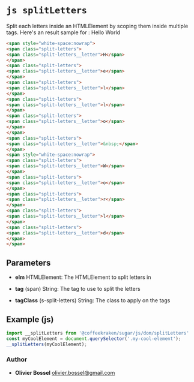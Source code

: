 


<!-- @namespace    sugar.js.dom -->
<!-- @name    splitLetters -->

# ```js splitLetters ```


Split each letters inside an HTMLElement by scoping them inside multiple tags.
Here's an result sample for : Hello World
```html
<span style="white-space:nowrap">
<span class="split-letters">
<span class="split-letters__letter">H</span>
</span>
<span class="split-letters">
<span class="split-letters__letter">e</span>
</span>
<span class="split-letters">
<span class="split-letters__letter">l</span>
</span>
<span class="split-letters">
<span class="split-letters__letter">l</span>
</span>
<span class="split-letters">
<span class="split-letters__letter">o</span>
</span>
</span>
<span class="split-letters">
<span class="split-letters__letter">&nbsp;</span>
</span>
<span style="white-space:nowrap">
<span class="split-letters">
<span class="split-letters__letter">W</span>
</span>
<span class="split-letters">
<span class="split-letters__letter">o</span>
</span>
<span class="split-letters">
<span class="split-letters__letter">r</span>
</span>
<span class="split-letters">
<span class="split-letters__letter">l</span>
</span>
<span class="split-letters">
<span class="split-letters__letter">d</span>
</span>
</span>
```

## Parameters

- **elm**  HTMLElement: The HTMLElement to split letters in

- **tag** (span) String: The tag to use to split the letters

- **tagClass** (s-split-letters) String: The class to apply on the tags



## Example (js)

```js
import __splitLetters from '@coffeekraken/sugar/js/dom/splitLetters'
const myCoolElement = document.querySelector('.my-cool-element');
__splitLetters(myCoolElement);
```


### Author
- **Olivier Bossel** <a href="mailto:olivier.bossel@gmail.com">olivier.bossel@gmail.com</a> 



